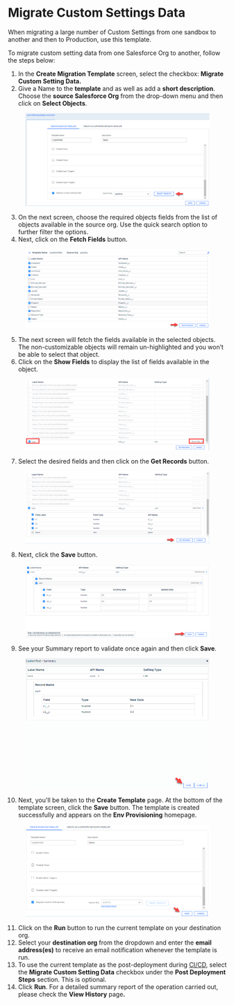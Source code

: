# Migrate Custom Settings Data

When migrating a large number of Custom Settings from one sandbox to another and then to Production, use this template.

To migrate custom setting data from one Salesforce Org to another, follow the steps below:

1. In the **Create Migration Template** screen, select the checkbox: **Migrate Custom Setting Data.**
2. Give a Name to the **template** and as well as add a **short description**. Choose the **source Salesforce Org** from the drop-down menu and then click on **Select Objects**.

<figure><img src="../../../../../.gitbook/assets/image (15) (1) (1) (1).png" alt=""><figcaption></figcaption></figure>

3. On the next screen, choose the required objects fields from the list of objects available in the source org. Use the quick search option to further filter the options.
4. Next, click on the **Fetch Fields** button.

<figure><img src="../../../../../.gitbook/assets/image (16) (1) (1) (1).png" alt=""><figcaption></figcaption></figure>

5. The next screen will fetch the fields available in the selected objects. The non-customizable objects will remain un-highlighted and you won’t be able to select that object.
6. Click on the **Show Fields** to display the list of fields available in the object.

<figure><img src="../../../../../.gitbook/assets/image (17) (1) (1) (1).png" alt=""><figcaption></figcaption></figure>

7. Select the desired fields and then click on the **Get Records** button.

<figure><img src="../../../../../.gitbook/assets/image (18) (1) (1) (1).png" alt=""><figcaption></figcaption></figure>

8. Next, click the **Save** button.

<figure><img src="../../../../../.gitbook/assets/image (19) (1) (1).png" alt=""><figcaption></figcaption></figure>

9. See your Summary report to validate once again and then click **Save**.

<figure><img src="../../../../../.gitbook/assets/image (20) (1) (1).png" alt="" width="563"><figcaption></figcaption></figure>

10. Next, you'll be taken to the **Create Template** page. At the bottom of the template screen, click the **Save** button. The template is created successfully and appears on the **Env Provisioning** homepage.

<figure><img src="../../../../../.gitbook/assets/image (21) (1) (1).png" alt=""><figcaption></figcaption></figure>

11. Click on the **Run** button to run the current template on your destination org.
12. Select your **destination org** from the dropdown and enter the **email address(es)** to receive an email notification whenever the template is run.
13. To use the current template as the post-deployment during [CI/CD](https://www.autorabit.com/blog/drive-your-business-faster-why-automated-ci-cd-matters/), select the **Migrate Custom Setting Data** checkbox under the **Post Deployment Steps** section. This is optional.
14. Click **Run**. For a detailed summary report of the operation carried out, please check the **View History** pag&#x65;**.**
